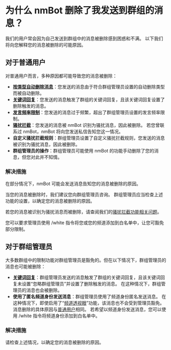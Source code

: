 # 为什么 nmBot 删除了我发送到群组的消息？

我们的用户常会因为自己发送到群组中的消息被删除感到困惑和不满。
以下我们将向您解释您的消息被删除的可能原因。

## 对于普通用户

对普通用户而言，多种原因都可能导致您的消息被删除：

- **[按类型自动删除消息](../group/delete-message-by-type.md)**：您发送的消息由于符合群组管理员设置的自动删除类型而被自动删除。
- **[关键词回复](../group/key-word-reply.md)**：您发送的消息触发了群组的关键词回复，且该关键词回复设置了删除触发的消息。
- **[发言频率限制](../group/speak-limitation.md)**：您发送的消息过于频繁，超出了群组管理员设置的发言频率限制。
- **[骚扰拦截](../group/anti-spam.md)**：您发送的消息被 nmBot 识别为骚扰消息，因此被删除。
若您曾联系过 nmBot，nmBot 将向您发送私信告知您这一情况。
- **自定义骚扰拦截规则**：群组管理员设置了自定义骚扰拦截规则，您发送的消息被识别为骚扰消息，因此被删除。
- **群组管理员的操作**：群组管理员可能使用 nmBot 的功能手动删除了您的消息，但您对此并不知情。

### 解决措施

在部分情况下，nmBot 可能会发送消息告知您的消息被删除的原因。

当您的消息被删除时，我们建议您向群组管理员咨询。
群组管理员应当检查上述功能的设置，以确定您的消息被删除的原因。

若您的消息被识别为骚扰消息而被删除，请查阅我们的[骚扰拦截功能相关问题](spam.md)。

您可以要求管理员使用 /white 指令将您或您的频道添加到白名单中，让您可豁免部分限制。

## 对于群组管理员

大多数群组中的限制功能对群组管理员是豁免的。但在以下情况下，群组管理员的消息也可能被删除：

- **[关键词回复](../group/key-word-reply.md)**：群组管理员发送的消息触发了群组的关键词回复，且该关键词回复未设置“忽略群组管理员”并设置了删除触发的消息。
在这种情况下，群组管理员的消息也会被删除。
- **使用了匿名频道身份发送消息**：群组管理员使用了频道身份匿名发送消息。
在这种情况下，即使启用了“[频道透视眼](../group/channel-perspective-eye.md)”功能，该消息也不会受到管理员豁免。
消息删除的具体原因与[普通用户](#对于普通用户)相同。
若希望以频道身份发送消息，您可以使用 /white 指令将频道身份添加到白名单中。

### 解决措施

请检查上述情况，以确定您的消息被删除的原因。